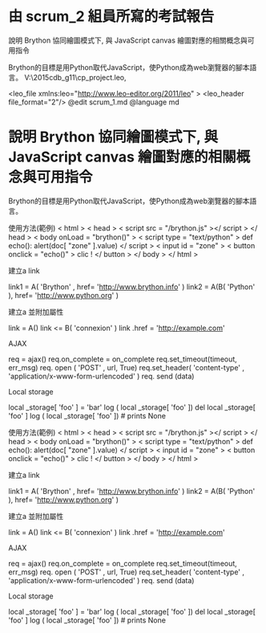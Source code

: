 # 由 scrum_2 組員所寫的考試報告
說明 Brython 協同繪圖模式下, 與 JavaScript canvas 繪圖對應的相關概念與可用指令

Brython的目標是用Python取代JavaScript，使Python成為web瀏覽器的腳本語言。
V:\2015cdb_g11\cp_project.leo,<?xml version="1.0" encoding="utf-8"?>
<!-- Created by Leo (http://webpages.charter.net/edreamleo/front.html) -->
<?xml-stylesheet ekr_test?>
<leo_file xmlns:leo="http://www.leo-editor.org/2011/leo" >
<leo_header file_format="2"/>
<vnodes>
<v t="amd.20150414195850.1"><vh>@edit scrum_1.md</vh></v>
</vnodes>
<tnodes>
<t tx="amd.20150414195850.1">@language md
# 說明 Brython 協同繪圖模式下, 與 JavaScript canvas 繪圖對應的相關概念與可用指令

Brython的目標是用Python取代JavaScript，使Python成為web瀏覽器的腳本語言。

使用方法(範例)
&lt; html &gt; 
&lt; head &gt; 
&lt; script  src = "/brython.js" &gt;&lt;/ script &gt; 
&lt;/ head &gt; 
&lt; body  onLoad = "brython()" &gt; 
&lt; script  type = "text/python" &gt;
def echo():
    alert(doc[ "zone" ].value)
 &lt;/ script &gt; 
&lt; input  id = "zone" &gt; &lt; button  onclick = "echo()" &gt; clic ! &lt;/ button &gt; 
&lt;/ body &gt; 
&lt;/ html &gt;

建立a link

link1 = A( 'Brython' , href= 'http://www.brython.info' )
link2 = A(B( 'Python' ), href= 'http://www.python.org' )

建立a 並附加屬性

link = A()
 link &lt;= B( 'connexion' )
 link .href = 'http://example.com'
 
AJAX

req = ajax()
req.on_complete = on_complete
req.set_timeout(timeout, err_msg)
req. open ( 'POST' , url, True)
req.set_header( 'content-type' , 'application/x-www-form-urlencoded' )
req. send (data)

Local storage

local _storage[ 'foo' ] = 'bar' 
log ( local _storage[ 'foo' ])
del local _storage[ 'foo' ]
 log ( local _storage[ 'foo' ]) # prints None

</t>
</tnodes>
</leo_file>

使用方法(範例)
< html > 
< head > 
< script  src = "/brython.js" ></ script > 
</ head > 
< body  onLoad = "brython()" > 
< script  type = "text/python" >
def echo():
    alert(doc[ "zone" ].value)
 </ script > 
< input  id = "zone" > < button  onclick = "echo()" > clic ! </ button > 
</ body > 
</ html >

建立a link

link1 = A( 'Brython' , href= 'http://www.brython.info' )
link2 = A(B( 'Python' ), href= 'http://www.python.org' )

建立a 並附加屬性

link = A()
 link <= B( 'connexion' )
 link .href = 'http://example.com'
 
AJAX

req = ajax()
req.on_complete = on_complete
req.set_timeout(timeout, err_msg)
req. open ( 'POST' , url, True)
req.set_header( 'content-type' , 'application/x-www-form-urlencoded' )
req. send (data)

Local storage

local _storage[ 'foo' ] = 'bar' 
log ( local _storage[ 'foo' ])
del local _storage[ 'foo' ]
 log ( local _storage[ 'foo' ]) # prints None

